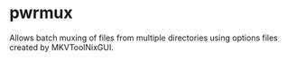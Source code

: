 # pwrmux
Allows batch muxing of files from multiple directories using options files created by MKVToolNixGUI.
